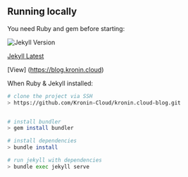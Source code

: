 ## Running locally

You need Ruby and gem before starting:

![Jekyll Version](https://img.shields.io/gem/v/jekyll.svg)

[Jekyll Latest](https://jekyllrb.com/docs/installation/)


[View] (https://blog.kronin.cloud)

When Ruby & Jekyll installed:
```bash
# clone the project via SSH
> https://github.com/Kronin-Cloud/kronin.cloud-blog.git


# install bundler
> gem install bundler

# install dependencies
> bundle install

# run jekyll with dependencies
> bundle exec jekyll serve
```
